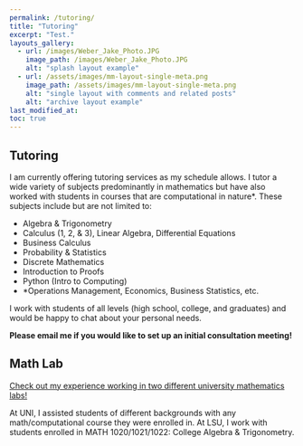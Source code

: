 ```yaml
---
permalink: /tutoring/
title: "Tutoring"
excerpt: "Test."
layouts_gallery:
  - url: /images/Weber_Jake_Photo.JPG
    image_path: /images/Weber_Jake_Photo.JPG
    alt: "splash layout example"
  - url: /assets/images/mm-layout-single-meta.png
    image_path: /assets/images/mm-layout-single-meta.png
    alt: "single layout with comments and related posts"
    alt: "archive layout example"
last_modified_at: 
toc: true
---
```


## Tutoring

I am currently offering tutoring services as my schedule allows. I tutor a wide variety of subjects predominantly in mathematics but have also worked with students in courses that are computational in nature*. These subjects include but are not limited to:
- Algebra & Trigonometry
- Calculus (1, 2, & 3), Linear Algebra, Differential Equations
- Business Calculus
- Probability & Statistics
- Discrete Mathematics
- Introduction to Proofs
- Python (Intro to Computing)
- *Operations Management, Economics, Business Statistics, etc.

I work with students of all levels (high school, college, and graduates) and would be happy to chat about your personal needs.

 **Please email me if you would like to set up an initial consultation meeting!**

## Math Lab
[Check out my experience working in two different university mathematics labs!](/experience/#math-lab)

At UNI, I assisted students of different backgrounds with any math/computational course they were enrolled in. At LSU, I work with students enrolled in MATH 1020/1021/1022: College Algebra & Trigonometry.
